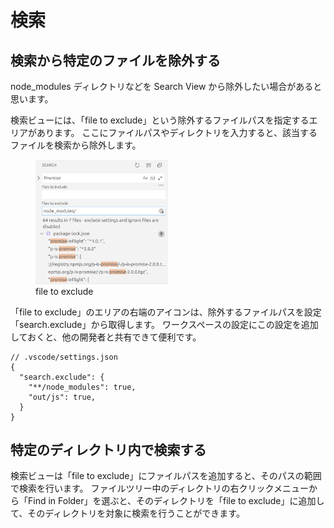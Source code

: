 # 検索

## 検索から特定のファイルを除外する

node_modules ディレクトリなどを Search View から除外したい場合があると思います。

検索ビューには、「file to exclude」という除外するファイルパスを指定するエリアがあります。
ここにファイルパスやディレクトリを入力すると、該当するファイルを検索から除外します。

<figure class="wide">
<img src="img2/search_exclude.png" width="50%"/>
<figcaption>file to exclude</figcaption>
</figure>

「file to exclude」のエリアの右端のアイコンは、除外するファイルパスを設定「search.exclude」から取得します。
ワークスペースの設定にこの設定を追加しておくと、他の開発者と共有できて便利です。

```
// .vscode/settings.json
{
  "search.exclude": {
    "**/node_modules": true,
    "out/js": true,
  }
}
```

## 特定のディレクトリ内で検索する

検索ビューは「file to exclude」にファイルパスを追加すると、そのパスの範囲で検索を行います。
ファイルツリー中のディレクトリの右クリックメニューから「Find in Folder」を選ぶと、そのディレクトリを「file to exclude」に追加して、そのディレクトリを対象に検索を行うことができます。
